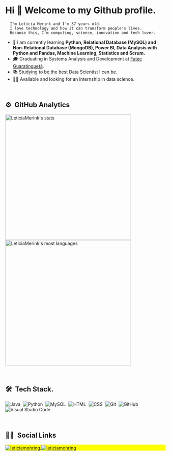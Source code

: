 <!-- Introduction -->
<h1> Hi 👋  Welcome to my Github profile.</h1>

      I'm Letícia Merink and I'm 37 years old.
      I love technology and how it can transform people's lives.
      Because this, I'm computing, science, innovation and tech lover.

- 🌱 I am currently learning <strong>Python, Relational Database (MySQL) and Non-Relational Database (MongoDB), Power BI, Data Analysis with Python and Pandas, Machine Learning, Statistics and Scrum.</strong>
- 🎓 Graduating in Systems Analysis and Development at [Fatec Guaratinguetá](http://www.fatecguaratingueta.edu.br/).
- 📚 Studying to be the best Data Scientist I can be.
- 🙋🏻 Available and looking for an internship in data science.

<br>
<!-- GitHub Infos -->

## ⚙️ &nbsp;GitHub Analytics
<p align="left">
<img width="395em" src="https://github-readme-stats.vercel.app/api?username=LeticiaMerink&show_icons=true&theme=vision-friendly-dark" alt="LeticiaMerink's stats"/>
<img width="395em" src="https://github-readme-stats.vercel.app/api/top-langs/?username=LeticiaMerink&layout=compact&theme=vision-friendly-dark" alt="LeticiaMerink's most languages"/>
</p>

<br>
 <!-- Tools -->
 
 ## 🛠 &nbsp;Tech Stack.

![Java](	https://img.shields.io/badge/Java-ED8B00?style=for-the-badge&logo=java&logoColor=white)&nbsp;
![Python](https://img.shields.io/badge/Python-14354C?style=for-the-badge&logo=python&logoColor=white)&nbsp;
![MySQL](https://img.shields.io/badge/MySQL-00000F?style=for-the-badge&logo=mysql&logoColor=white)&nbsp;
![HTML](https://img.shields.io/badge/HTML5-E34F26?style=for-the-badge&logo=html5&logoColor=white)&nbsp;
![CSS](https://img.shields.io/badge/CSS-239120?&style=for-the-badge&logo=css3&logoColor=white)&nbsp;
![Git](https://img.shields.io/badge/Git-E34F26?style=for-the-badge&logo=git&logoColor=white)&nbsp;
![GitHub](https://img.shields.io/badge/GitHub-100000?style=for-the-badge&logo=github&logoColor=white)&nbsp;
![Visual Studio Code](https://img.shields.io/badge/VisualStudio-14354C?style=for-the-badge&logo=visualstudio&logoColor=white)&nbsp;

<br>
<!-- Social network -->

## 👱‍♀️ &nbsp;Social Links

<p align="left" style="background:yellow">
<a href="https://www.linkedin.com/in/let%C3%ADcia-merink-b36687227/" target="_blank">
  <img align="center" src="https://img.shields.io/badge/LeticiaMerink-0077B5?style=for-the-badge&logo=linkedin&logoColor=white" alt="leticiamohring"/>
</a>
<a href="https://www.instagram.com/leticiamohring/" target="_blank">
 <img align="center" src="https://img.shields.io/badge/LeticiaMerink-E4405F?style=for-the-badge&logo=leticiamohring&logoColor=white" alt="leticiamohring"/>
</a>
</p>

